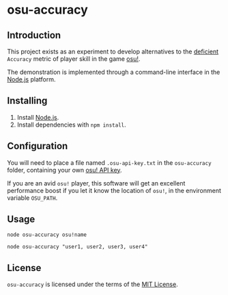 osu-accuracy
========================================================================

Introduction
------------------------------------------------------------------------
This project exists as an experiment to develop alternatives to the [deficient](https://github.com/ppy/osu/issues/4680)
``Accuracy`` metric of player skill in the game [osu!](https://osu.ppy.sh).

The demonstration is implemented through a command-line interface in the [Node.js](https://nodejs.org) platform.

Installing
------------------------------------------------------------------------

1. Install [Node.js](https://nodejs.org/).
2. Install dependencies with ``npm install``.

Configuration
------------------------------------------------------------------------

You will need to place a file named ``.osu-api-key.txt`` in the ``osu-accuracy`` folder, containing your own [osu! API key](https://github.com/ppy/osu-api/wiki).

If you are an avid ``osu!`` player, this software will get an excellent performance boost if you let it know the location of ``osu!``, in the
environment variable ``OSU_PATH``.

Usage
------------------------------------------------------------------------

	node osu-accuracy osu!name

	node osu-accuracy "user1, user2, user3, user4"

License
------------------------------------------------------------------------

``osu-accuracy`` is licensed under the terms of the [MIT License][1].

  [1]: https://github.com/Slayer95/osu-accuracy/blob/master/LICENSE
